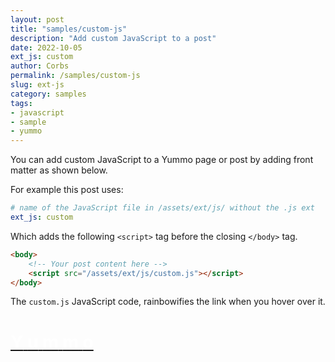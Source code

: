 ```yaml
---
layout: post
title: "samples/custom-js"
description: "Add custom JavaScript to a post"
date: 2022-10-05
ext_js: custom
author: Corbs
permalink: /samples/custom-js
slug: ext-js
category: samples
tags:
- javascript
- sample
- yummo
---
```


You can add custom JavaScript to a Yummo page or post by adding front matter as shown below.

For example this post uses:

```yaml
# name of the JavaScript file in /assets/ext/js/ without the .js ext
ext_js: custom
```

Which adds the following `<script>` tag before the closing `</body>` tag.

```html
<body>
    <!-- Your post content here -->
    <script src="/assets/ext/js/custom.js"></script>
</body>
```

The `custom.js` JavaScript code, rainbowifies the link when you hover over it.

<h1>
    <a href="https://github.com/corbtastik/yummo">
        <span class="word">
            <span class="char" style="transform: none; color: white;">Y</span>
            <span class="char" style="transform: none; color: white;">u</span>
            <span class="char" style="transform: none; color: white;">m</span>
            <span class="char" style="transform: none; color: white;">m</span>
            <span class="char" style="transform: none; color: white;">o</span>
        </span>
    </a>
</h1>